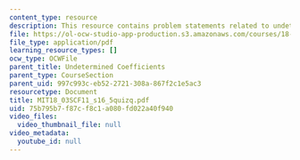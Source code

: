 ```yaml
---
content_type: resource
description: This resource contains problem statements related to undetermined coefficients.
file: https://ol-ocw-studio-app-production.s3.amazonaws.com/courses/18-03sc-differential-equations-fall-2011/75b795b7f87cf8c1a080fd022a40f940_MIT18_03SCF11_s16_5quizq.pdf
file_type: application/pdf
learning_resource_types: []
ocw_type: OCWFile
parent_title: Undetermined Coefficients
parent_type: CourseSection
parent_uid: 997c993c-eb52-2721-308a-867f2c1e5ac3
resourcetype: Document
title: MIT18_03SCF11_s16_5quizq.pdf
uid: 75b795b7-f87c-f8c1-a080-fd022a40f940
video_files:
  video_thumbnail_file: null
video_metadata:
  youtube_id: null
---
```

